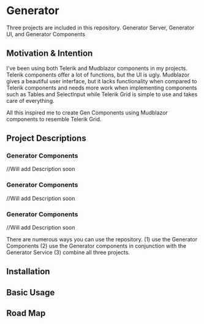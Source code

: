 # Generator
 
Three projects are included in this repository.
Generator Server, Generator UI, and Generator Components

## Motivation & Intention
I've been using both Telerik and Mudblazor components in my projects. Telerik components offer a lot of functions, but the UI is ugly. Mudblazor gives a beautiful user interface, but it lacks functionality when compared to Telerik components and needs more work when implementing components such as Tables and SelectInput
while Telerik Grid is simple to use and takes care of everything.

All this inspired me to create Gen Components using Mudblazor components to resemble Telerik Grid.


## Project Descriptions
### Generator Components
//Will add Description soon
### Generator Components
//Will add Description soon
### Generator Components
//Will add Description soon

 
There are numerous ways you can use the repository.
(1) use the Generator Components
(2) use the Generator components in conjunction with the Generator Service
(3) combine all three projects.

## Installation

## Basic Usage

## Road Map
